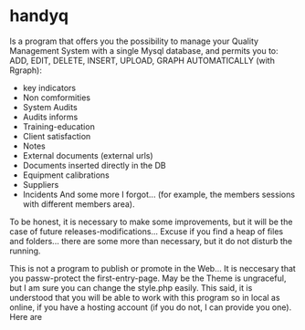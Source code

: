 # handyq
Is a program that offers you the possibility to manage your Quality Management System with a single Mysql database, and permits you to:
ADD, EDIT, DELETE, INSERT, UPLOAD, GRAPH AUTOMATICALLY (with Rgraph):
- key indicators
- Non comformities
- System Audits
- Audits informs
- Training-education
- Client satisfaction
- Notes
- External documents (external urls)
- Documents inserted directly in the DB
- Equipment calibrations
- Suppliers
- Incidents
And some more I forgot... (for example, the members sessions with different members area).

To be honest, it is necessary to make some improvements, but it will be the case of future releases-modifications...
Excuse if you find a heap of files and folders... there are some more than necessary, but it do not disturb the running.

This is not a program to publish or promote in the Web... It is neccesary that you passw-protect the first-entry-page.
May be the Theme is ungraceful, but I am sure you can change the style.php easily.
This said, it is understood that you will be able to work with this program so in local as online, if you have a hosting account (if you do not, I can provide you one).
Here are 
